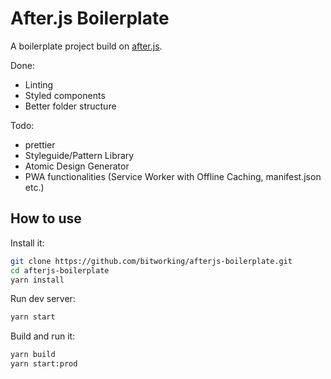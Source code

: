 # After.js Boilerplate

A boilerplate project build on [after.js](https://github.com/jaredpalmer/after.js).

Done:

- Linting
- Styled components
- Better folder structure

Todo:

- prettier
- Styleguide/Pattern Library
- Atomic Design Generator
- PWA functionalities (Service Worker with Offline Caching, manifest.json etc.)



## How to use

Install it:

```bash
git clone https://github.com/bitworking/afterjs-boilerplate.git
cd afterjs-boilerplate
yarn install
```

Run dev server:

```bash
yarn start
```

Build and run it:

```bash
yarn build
yarn start:prod
```
